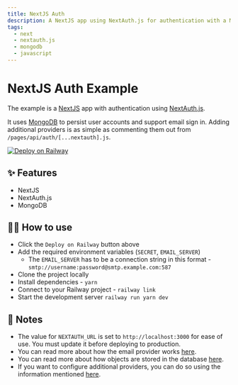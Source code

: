 ```yaml
---
title: NextJS Auth
description: A NextJS app using NextAuth.js for authentication with a MongoDB database
tags:
  - next
  - nextauth.js
  - mongodb
  - javascript
---
```


# NextJS Auth Example

The example is a [NextJS](https://nextjs.org/) app with authentication using [NextAuth.js](https://next-auth.js.org/).

It uses [MongoDB](https://www.mongodb.com/) to persist user accounts and support email sign in. Adding additional providers is as simple as commenting them out from `/pages/api/auth/[...nextauth].js`.

[![Deploy on Railway](https://railway.app/button.svg)](https://railway.app/new/template/kGCgNl)

## ✨ Features

- NextJS
- NextAuth.js
- MongoDB

## 💁‍♀️ How to use

- Click the `Deploy on Railway` button above
- Add the required environment variables (`SECRET`, `EMAIL_SERVER`)
  - The `EMAIL_SERVER` has to be a connection string in this format - `smtp://username:password@smtp.example.com:587`
- Clone the project locally
- Install dependencies - `yarn`
- Connect to your Railway project - `railway link`
- Start the development server `railway run yarn dev`

## 📝 Notes

- The value for `NEXTAUTH_URL` is set to `http://localhost:3000` for ease of use. You must update it before deploying to production.
- You can read more about how the email provider works [here](https://next-auth.js.org/providers/email).
- You can read more about how objects are stored in the database [here](https://next-auth.js.org/schemas/mongodb).
- If you want to configure additional providers, you can do so using the information mentioned [here](https://next-auth.js.org/configuration/providers).
